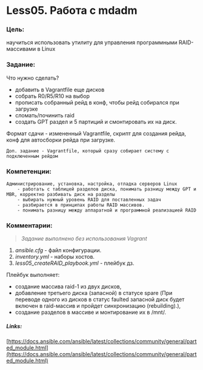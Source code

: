# Less05. Работа с mdadm
### Цель:
научиться использовать утилиту для управления программными RAID-массивами в Linux

### Задание:
Что нужно сделать?
- добавить в Vagrantfile еще дисков
- собрать R0/R5/R10 на выбор
- прописать собранный рейд в конф, чтобы рейд собирался при загрузке
- сломать/починить raid
- создать GPT раздел и 5 партиций и смонтировать их на диск.

Формат сдачи - измененный Vagrantfile, скрипт для создания рейда, конф для автосборки рейда при загрузке.

    Доп. задание - Vagrantfile, который сразу собирает систему с подключенным рейдом

### Компетенции:

    Администрирование, установка, настройка, отладка серверов Linux
        - работать с таблицей разделов диска, понимать разницу между GPT и MBR, корректно разбивать диск на разделы
        - выбирать нужный уровень RAID для поставленных задач
        - разбирается в принципах работы RAID массивов.
        - понимать разницу между аппаратной и программной реализацией RAID

### Комментарии:
> *Задание выполнено без использования Vagrant*
>
1. _ansible.cfg_ - файл конфигурации.
2. _inventory.yml_ - наборы хостов.
3. _less05_createRAID_playbook.yml_ - плейбук дз.

 Плейбук выполняет:
 - создание массива raid-1 из двух дисков, 
 - добавление третьего диска (запасной) в статусе spare (При переводе одного из дисков в статус faulted запасной диск будет включен в raid-массив и пройдет синхронизацию (rebuilding).), 
 - создание разделов в массиве и монтирование их в /mnt/.
 

##### Links:

[https://docs.ansible.com/ansible/latest/collections/community/general/parted_module.html](https://docs.ansible.com/ansible/latest/collections/community/general/parted_module.html)